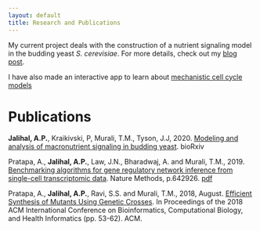 ```yaml
---
layout: default
title: Research and Publications
---
```

My current project deals with the construction of a nutrient signaling model in the 
budding yeast *S. cerevisiae*. For more details, check out my [blog post]({{site.url}}/2017/01/01/nutrient-signaling.html).

I have also made an interactive app to learn about [mechanistic cell cycle models](http://cellcyclemodels.herokuapp.com)

# Publications

**Jalihal, A.P.**, Kraikivski, P, Murali, T.M., Tyson, J.J, 2020. [Modeling and analysis of macronutrient signaling in budding yeast](https://www.biorxiv.org/content/10.1101/2020.02.15.950881v1). bioRxiv

Pratapa, A., **Jalihal, A.P.**, Law, J.N., Bharadwaj, A. and Murali, T.M., 2019. [Benchmarking algorithms for gene regulatory network inference from single-cell transcriptomic data](https://www.nature.com/articles/s41592-019-0690-6). Nature Methods, p.642926. [pdf]({{site.url}}/assets/papers/2020_natmet_pratapa_benchmarking_inference.pdf)

Pratapa, A., **Jalihal, A.P.**, Ravi, S.S. and Murali, T.M., 2018, August. [Efficient Synthesis of Mutants Using Genetic Crosses](https://dl.acm.org/doi/10.1145/3233547.3233556). In Proceedings of the 2018 ACM International Conference on Bioinformatics, Computational Biology, and Health Informatics (pp. 53-62). ACM.
